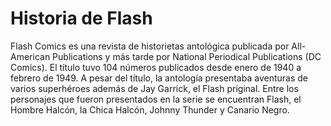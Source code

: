 # Historia de Flash

Flash Comics es una revista de historietas antológica publicada por All-American Publications y más tarde por National Periodical Publications (DC Comics). El título tuvo 104 números publicados desde enero de 1940 a febrero de 1949. A pesar del título, la antología presentaba aventuras de varios superhéroes además de Jay Garrick, el Flash priginal. Entre los personajes que fueron presentados en la serie se encuentran Flash, el Hombre Halcón, la Chica Halcón, Johnny Thunder y Canario Negro.
